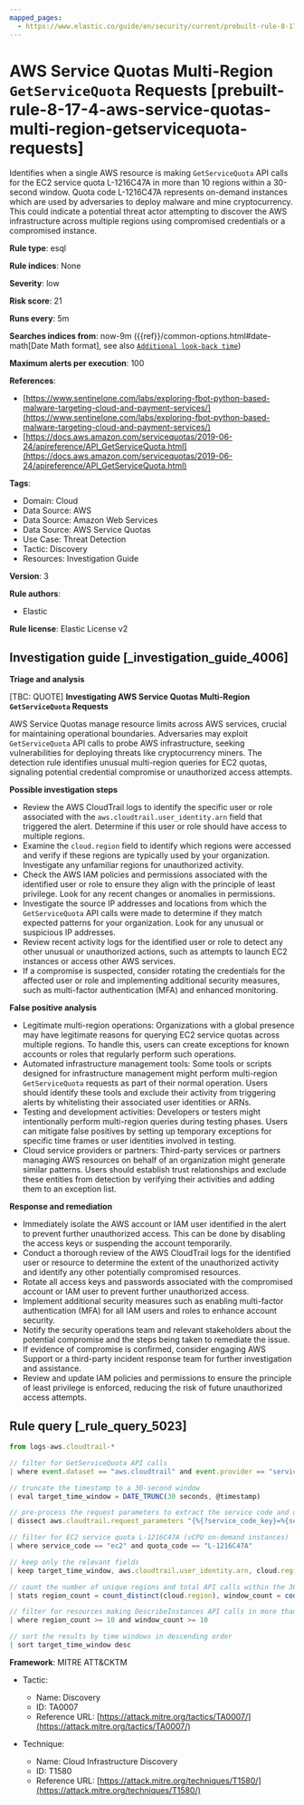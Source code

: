 ```yaml
---
mapped_pages:
  - https://www.elastic.co/guide/en/security/current/prebuilt-rule-8-17-4-aws-service-quotas-multi-region-getservicequota-requests.html
---
```


# AWS Service Quotas Multi-Region `GetServiceQuota` Requests [prebuilt-rule-8-17-4-aws-service-quotas-multi-region-getservicequota-requests]

Identifies when a single AWS resource is making `GetServiceQuota` API calls for the EC2 service quota L-1216C47A in more than 10 regions within a 30-second window. Quota code L-1216C47A represents on-demand instances which are used by adversaries to deploy malware and mine cryptocurrency. This could indicate a potential threat actor attempting to discover the AWS infrastructure across multiple regions using compromised credentials or a compromised instance.

**Rule type**: esql

**Rule indices**: None

**Severity**: low

**Risk score**: 21

**Runs every**: 5m

**Searches indices from**: now-9m ({{ref}}/common-options.html#date-math[Date Math format], see also [`Additional look-back time`](docs-content://solutions/security/detect-and-alert/create-detection-rule.md#rule-schedule))

**Maximum alerts per execution**: 100

**References**:

* [https://www.sentinelone.com/labs/exploring-fbot-python-based-malware-targeting-cloud-and-payment-services/](https://www.sentinelone.com/labs/exploring-fbot-python-based-malware-targeting-cloud-and-payment-services/)
* [https://docs.aws.amazon.com/servicequotas/2019-06-24/apireference/API_GetServiceQuota.html](https://docs.aws.amazon.com/servicequotas/2019-06-24/apireference/API_GetServiceQuota.html)

**Tags**:

* Domain: Cloud
* Data Source: AWS
* Data Source: Amazon Web Services
* Data Source: AWS Service Quotas
* Use Case: Threat Detection
* Tactic: Discovery
* Resources: Investigation Guide

**Version**: 3

**Rule authors**:

* Elastic

**Rule license**: Elastic License v2

## Investigation guide [_investigation_guide_4006]

**Triage and analysis**

[TBC: QUOTE]
**Investigating AWS Service Quotas Multi-Region `GetServiceQuota` Requests**

AWS Service Quotas manage resource limits across AWS services, crucial for maintaining operational boundaries. Adversaries may exploit `GetServiceQuota` API calls to probe AWS infrastructure, seeking vulnerabilities for deploying threats like cryptocurrency miners. The detection rule identifies unusual multi-region queries for EC2 quotas, signaling potential credential compromise or unauthorized access attempts.

**Possible investigation steps**

* Review the AWS CloudTrail logs to identify the specific user or role associated with the `aws.cloudtrail.user_identity.arn` field that triggered the alert. Determine if this user or role should have access to multiple regions.
* Examine the `cloud.region` field to identify which regions were accessed and verify if these regions are typically used by your organization. Investigate any unfamiliar regions for unauthorized activity.
* Check the AWS IAM policies and permissions associated with the identified user or role to ensure they align with the principle of least privilege. Look for any recent changes or anomalies in permissions.
* Investigate the source IP addresses and locations from which the `GetServiceQuota` API calls were made to determine if they match expected patterns for your organization. Look for any unusual or suspicious IP addresses.
* Review recent activity logs for the identified user or role to detect any other unusual or unauthorized actions, such as attempts to launch EC2 instances or access other AWS services.
* If a compromise is suspected, consider rotating the credentials for the affected user or role and implementing additional security measures, such as multi-factor authentication (MFA) and enhanced monitoring.

**False positive analysis**

* Legitimate multi-region operations: Organizations with a global presence may have legitimate reasons for querying EC2 service quotas across multiple regions. To handle this, users can create exceptions for known accounts or roles that regularly perform such operations.
* Automated infrastructure management tools: Some tools or scripts designed for infrastructure management might perform multi-region `GetServiceQuota` requests as part of their normal operation. Users should identify these tools and exclude their activity from triggering alerts by whitelisting their associated user identities or ARNs.
* Testing and development activities: Developers or testers might intentionally perform multi-region queries during testing phases. Users can mitigate false positives by setting up temporary exceptions for specific time frames or user identities involved in testing.
* Cloud service providers or partners: Third-party services or partners managing AWS resources on behalf of an organization might generate similar patterns. Users should establish trust relationships and exclude these entities from detection by verifying their activities and adding them to an exception list.

**Response and remediation**

* Immediately isolate the AWS account or IAM user identified in the alert to prevent further unauthorized access. This can be done by disabling the access keys or suspending the account temporarily.
* Conduct a thorough review of the AWS CloudTrail logs for the identified user or resource to determine the extent of the unauthorized activity and identify any other potentially compromised resources.
* Rotate all access keys and passwords associated with the compromised account or IAM user to prevent further unauthorized access.
* Implement additional security measures such as enabling multi-factor authentication (MFA) for all IAM users and roles to enhance account security.
* Notify the security operations team and relevant stakeholders about the potential compromise and the steps being taken to remediate the issue.
* If evidence of compromise is confirmed, consider engaging AWS Support or a third-party incident response team for further investigation and assistance.
* Review and update IAM policies and permissions to ensure the principle of least privilege is enforced, reducing the risk of future unauthorized access attempts.


## Rule query [_rule_query_5023]

```js
from logs-aws.cloudtrail-*

// filter for GetServiceQuota API calls
| where event.dataset == "aws.cloudtrail" and event.provider == "servicequotas.amazonaws.com" and event.action == "GetServiceQuota"

// truncate the timestamp to a 30-second window
| eval target_time_window = DATE_TRUNC(30 seconds, @timestamp)

// pre-process the request parameters to extract the service code and quota code
| dissect aws.cloudtrail.request_parameters "{%{?service_code_key}=%{service_code}, %{?quota_code_key}=%{quota_code}}"

// filter for EC2 service quota L-1216C47A (vCPU on-demand instances)
| where service_code == "ec2" and quota_code == "L-1216C47A"

// keep only the relevant fields
| keep target_time_window, aws.cloudtrail.user_identity.arn, cloud.region, service_code, quota_code

// count the number of unique regions and total API calls within the 30-second window
| stats region_count = count_distinct(cloud.region), window_count = count(*) by target_time_window, aws.cloudtrail.user_identity.arn

// filter for resources making DescribeInstances API calls in more than 10 regions within the 30-second window
| where region_count >= 10 and window_count >= 10

// sort the results by time windows in descending order
| sort target_time_window desc
```

**Framework**: MITRE ATT&CKTM

* Tactic:

    * Name: Discovery
    * ID: TA0007
    * Reference URL: [https://attack.mitre.org/tactics/TA0007/](https://attack.mitre.org/tactics/TA0007/)

* Technique:

    * Name: Cloud Infrastructure Discovery
    * ID: T1580
    * Reference URL: [https://attack.mitre.org/techniques/T1580/](https://attack.mitre.org/techniques/T1580/)



